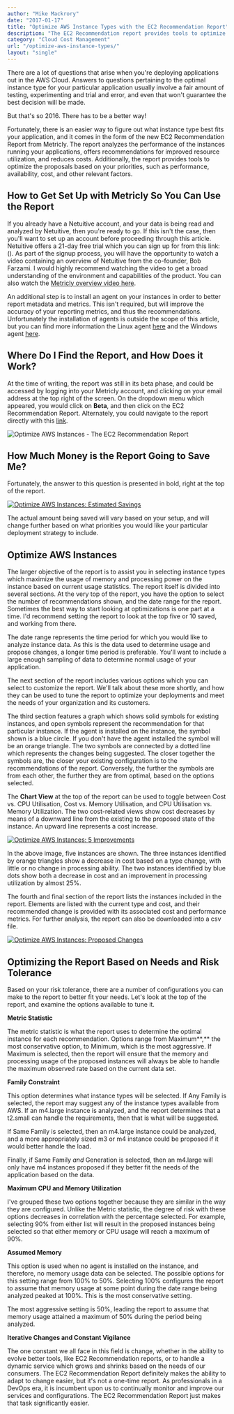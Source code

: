 ```yaml
---
author: "Mike Mackrory"
date: "2017-01-17"
title: "Optimize AWS Instance Types with the EC2 Recommendation Report"
description: "The EC2 Recommendation report provides tools to optimize AWS instances based on your priorities, such as performance, availability, cost, or other factors."
category: "Cloud Cost Management"
url: "/optimize-aws-instance-types/"
layout: "single"
---
```


There are a lot of questions that arise when you're deploying applications out in the AWS Cloud. Answers to questions pertaining to the optimal instance type for your particular application usually involve a fair amount of testing, experimenting and trial and error, and even that won't guarantee the best decision will be made.

But that's so 2016. There has to be a better way!

Fortunately, there is an easier way to figure out what instance type best fits your application, and it comes in the form of the new EC2 Recommendation Report from Metricly. The report analyzes the performance of the instances running your applications, offers recommendations for improved resource utilization, and reduces costs. Additionally, the report provides tools to optimize the proposals based on your priorities, such as performance, availability, cost, and other relevant factors.

How to Get Set Up with Metricly So You Can Use the Report
----------------------------------------------------------

If you already have a Netuitive account, and your data is being read and analyzed by Netuitive, then you're ready to go. If this isn't the case, then you'll want to set up an account before proceeding through this article. Netuitive offers a 21-day free trial which you can sign up for from this link: (</signup>). As part of the signup process, you will have the opportunity to watch a video containing an overview of Netuitive from the co-founder, Bob Farzami. I would highly recommend watching the video to get a broad understanding of the environment and capabilities of the product. You can also watch the [Metricly overview video here](/).

An additional step is to install an agent on your instances in order to better report metadata and metrics. This isn't required, but will improve the accuracy of your reporting metrics, and thus the recommendations. Unfortunately the installation of agents is outside the scope of this article, but you can find more information the Linux agent [here](https://help.netuitive.com/Content/Datasources/Netuitive/linux.htm) and the Windows agent [here](https://help.netuitive.com/Content/Integrations/windows.htm).

Where Do I Find the Report, and How Does it Work?
-------------------------------------------------

At the time of writing, the report was still in its beta phase, and could be accessed by logging into your Metricly account, and clicking on your email address at the top right of the screen. On the dropdown menu which appeared, you would click on **Beta**, and then click on the EC2 Recommendation Report. Alternately, you could navigate to the report directly with this [link](https://app.netuitive.com/#/reports/ec2recommendation/latest).

![Optimize AWS Instances - The EC2 Recommendation Report](https://s3-us-west-2.amazonaws.com/com-netuitive-app-usw2-public/wp-content/uploads/2017/07/Fig1-The-EC2-Recommendation-Report-1024x573-1024x573.png)

How Much Money is the Report Going to Save Me?
----------------------------------------------

Fortunately, the answer to this question is presented in bold, right at the top of the report.

[![Optimize AWS Instances: Estimated Savings](https://s3-us-west-2.amazonaws.com/com-netuitive-app-usw2-public/wp-content/uploads/2017/07/Estimated-Savings.png)](https://s3-us-west-2.amazonaws.com/com-netuitive-app-usw2-public/wp-content/uploads/2017/07/Estimated-Savings.png)

The actual amount being saved will vary based on your setup, and will change further based on what priorities you would like your particular deployment strategy to include.

Optimize AWS Instances
----------------------

The larger objective of the report is to assist you in selecting instance types which maximize the usage of memory and processing power on the instance based on current usage statistics. The report itself is divided into several sections. At the very top of the report, you have the option to select the number of recommendations shown, and the date range for the report. Sometimes the best way to start looking at optimizations is one part at a time. I'd recommend setting the report to look at the top five or 10 saved, and working from there.

The date range represents the time period for which you would like to analyze instance data. As this is the data used to determine usage and propose changes, a longer time period is preferable. You'll want to include a large enough sampling of data to determine normal usage of your application.

The next section of the report includes various options which you can select to customize the report. We'll talk about these more shortly, and how they can be used to tune the report to optimize your deployments and meet the needs of your organization and its customers.

The third section features a graph which shows solid symbols for existing instances, and open symbols represent the recommendation for that particular instance. If the agent is installed on the instance, the symbol shown is a blue circle. If you don't have the agent installed the symbol will be an orange triangle. The two symbols are connected by a dotted line which represents the changes being suggested. The closer together the symbols are, the closer your existing configuration is to the recommendations of the report. Conversely, the further the symbols are from each other, the further they are from optimal, based on the options selected.

The **Chart View** at the top of the report can be used to toggle between Cost vs. CPU Utilisation, Cost vs. Memory Utilisation, and CPU Utilisation vs. Memory Utilization. The two cost-related views show cost decreases by means of a downward line from the existing to the proposed state of the instance. An upward line represents a cost increase.

[![Optimize AWS Instances: 5 Improvements](https://s3-us-west-2.amazonaws.com/com-netuitive-app-usw2-public/wp-content/uploads/2017/07/Five-Proposed-Improvements.png)](https://s3-us-west-2.amazonaws.com/com-netuitive-app-usw2-public/wp-content/uploads/2017/07/Five-Proposed-Improvements.png)

In the above image, five instances are shown. The three instances identified by orange triangles show a decrease in cost based on a type change, with little or no change in processing ability. The two instances identified by blue dots show both a decrease in cost and an improvement in processing utilization by almost 25%.

The fourth and final section of the report lists the instances included in the report. Elements are listed with the current type and cost, and their recommended change is provided with its associated cost and performance metrics. For further analysis, the report can also be downloaded into a csv file.

[![Optimize AWS Instances: Proposed Changes](https://s3-us-west-2.amazonaws.com/com-netuitive-app-usw2-public/wp-content/uploads/2017/07/proposed-changes-1024x95.png)](https://s3-us-west-2.amazonaws.com/com-netuitive-app-usw2-public/wp-content/uploads/2017/07/proposed-changes.png)

Optimizing the Report Based on Needs and Risk Tolerance
-------------------------------------------------------

Based on your risk tolerance, there are a number of configurations you can make to the report to better fit your needs. Let's look at the top of the report, and examine the options available to tune it.

**Metric Statistic**

The metric statistic is what the report uses to determine the optimal instance for each recommendation. Options range from Maximum**,** the most conservative option, to Minimum, which is the most aggressive. If Maximum is selected, then the report will ensure that the memory and processing usage of the proposed instances will always be able to handle the maximum observed rate based on the current data set.

**Family Constraint**

This option determines what instance types will be selected. If Any Family is selected, the report may suggest any of the instance types available from AWS. If an m4.large instance is analyzed, and the report determines that a t2.small can handle the requirements, then that is what will be suggested.

If Same Family is selected, then an m4.large instance could be analyzed, and a more appropriately sized m3 or m4 instance could be proposed if it would better handle the load.

Finally, if Same Family *and* Generation is selected, then an m4.large will only have m4 instances proposed if they better fit the needs of the application based on the data.

**Maximum CPU and Memory Utilization**

I've grouped these two options together because they are similar in the way they are configured. Unlike the Metric statistic, the degree of risk with these options decreases in correlation with the percentage selected. For example, selecting 90% from either list will result in the proposed instances being selected so that either memory or CPU usage will reach a maximum of 90%.

**Assumed Memory**

This option is used when no agent is installed on the instance, and therefore, no memory usage data can be selected. The possible options for this setting range from 100% to 50%. Selecting 100% configures the report to assume that memory usage at some point during the date range being analyzed peaked at 100%. This is the most conservative setting.

The most aggressive setting is 50%, leading the report to assume that memory usage attained a maximum of 50% during the period being analyzed.

**Iterative Changes and Constant Vigilance**

The one constant we all face in this field is change, whether in the ability to evolve better tools, like EC2 Recommendation reports, or to handle a dynamic service which grows and shrinks based on the needs of our consumers. The EC2 Recommendation Report definitely makes the ability to adapt to change easier, but it's not a one-time report. As professionals in a DevOps era, it is incumbent upon us to continually monitor and improve our services and configurations. The EC2 Recommendation Report just makes that task significantly easier.
